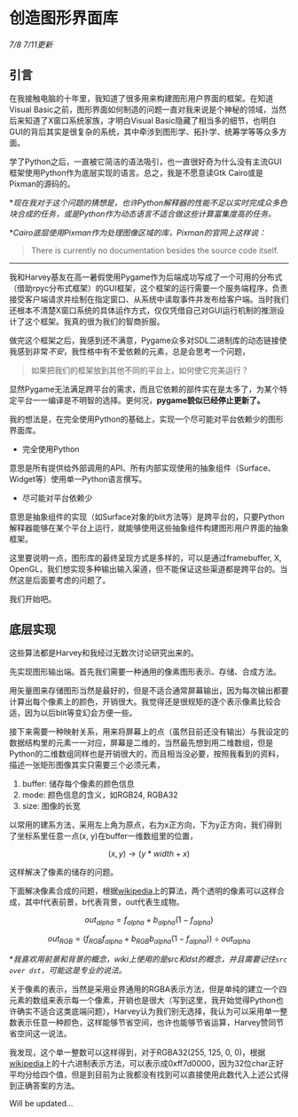 # 创造图形界面库
*7/8*
*7/11更新*

## 引言

在我接触电脑的十年里，我知道了很多用来构建图形用户界面的框架。在知道Visual Basic之前，图形界面如何制造的问题一直对我来说是个神秘的领域，当然后来知道了X窗口系统家族，才明白Visual Basic隐藏了相当多的细节，也明白GUI的背后其实是很复杂的系统，其中牵涉到图形学、拓扑学、统筹学等等众多方面。

学了Python之后，一直被它简洁的语法吸引，也一直很好奇为什么没有主流GUI框架使用Python作为底层实现的语言。总之，我是不愿意读Gtk Cairo或是Pixman的源码的。

**现在我对于这个问题的猜想是，也许Python解释器的性能不足以实时完成众多色块合成的任务，或是Python作为动态语言不适合做这些计算富集度高的任务。*

**Cairo底层使用Pixman作为处理图像区域的库，Pixman的官网上这样说：*

> There is currently no documentation besides the source code itself. 

-----

我和Harvey基友在高一暑假使用Pygame作为后端成功写成了一个可用的分布式（借助rpyc分布式框架）的GUI框架，这个框架的运行需要一个服务端程序，负责接受客户端请求并绘制在指定窗口、从系统中读取事件并发布给客户端。当时我们还根本不清楚X窗口系统的具体运作方式，仅仅凭借自己对GUI运行机制的推测设计了这个框架。我真的很为我们的智商折服。

做完这个框架之后，我感到还不满意，Pygame众多对SDL二进制库的动态链接使我感到非常*不安*，我性格中有不爱依赖的元素，总是会思考一个问题，

> 如果把我们的框架放到其他不同的平台上，如何使它完美运行？

显然Pygame无法满足跨平台的需求，而且它依赖的部件实在是太多了，为某个特定平台一一编译是不明智的选择。更何况，**pygame貌似已经停止更新了。**

我的想法是，在完全使用Python的基础上，实现一个尽可能对平台依赖少的图形界面库。

- 完全使用Python

意思是所有提供给外部调用的API、所有内部实现使用的抽象组件（Surface、Widget等）使用单一Python语言撰写。

- 尽可能对平台依赖少

意思是抽象组件的实现（如Surface对象的blit方法等）是跨平台的，只要Python解释器能够在某个平台上运行，就能够使用这些抽象组件构建图形用户界面的抽象框架。

这里要说明一点，图形库的最终呈现方式是多样的，可以是通过framebuffer, X, OpenGL，我们想实现多种输出输入渠道，但不能保证这些渠道都是跨平台的。当然这是后面要考虑的问题了。

我们开始吧。

## 底层实现

这些算法都是Harvey和我经过无数次讨论研究出来的。

先实现图形输出端。首先我们需要一种通用的像素图形表示、存储、合成方法。

用矢量图来存储图形当然是最好的，但是不适合通常屏幕输出，因为每次输出都要计算出每个像素上的颜色，开销很大。我觉得还是很规矩的逐个表示像素比较合适，因为以后blit等变幻会方便一些。

接下来需要一种映射关系，用来将屏幕上的点（虽然目前还没有输出）与我设定的数据结构里的元素一一对应，屏幕是二维的，当然最先想到用二维数组，但是Python的二维数组同样也是开销很大的，而且相当没必要，按照我看到的资料，描述一张矩形图像其实只需要三个必须元素，

1. buffer: 储存每个像素的颜色信息
2. mode: 颜色信息的含义，如RGB24, RGBA32
3. size: 图像的长宽

以常用的建系方法，采用左上角为原点，右为x正方向，下为y正方向，我们得到了坐标系里任意一点(x, y)在buffer一维数组里的位置，

$$ (x, y) \rightarrow (y*width + x) $$

这样解决了像素的储存的问题。

下面解决像素合成的问题，根据[wikipedia](https://en.wikipedia.org/wiki/Alpha_compositing)上的算法，两个透明的像素可以这样合成，其中f代表前景，b代表背景，out代表生成物。

$$ out_{alpha} = f_{alpha} + b_{alpha} ( 1-f_{alpha} ) $$

$$ out_{RGB} = (f_{RGB}f_{alpha} + b_{RGB}b_{alpha}(1 - f_{alpha})) \div out_{alpha} $$

**我喜欢用前景和背景的概念，wiki上使用的是src和dst的概念，并且需要记住`src over dst`，可能这是专业的说法。*

关于像素的表示，当然是采用业界通用的RGBA表示方法，但是单纯的建立一个四元素的数组来表示每一个像素，开销也是很大（写到这里，我开始觉得Python也许确实不适合这类底端问题），Harvey认为我们别无选择，我认为可以采用单一整数表示任意一种颜色，这样能够节省空间，也许也能够节省运算，Harvey赞同节省空间这一说法。

我发现，这个单一整数可以这样得到，对于RGBA32(255, 125, 0, 0)，根据[wikipedia](https://en.wikipedia.org/wiki/RGBA_color_space)上的十六进制表示方法，可以表示成0xff7d0000，因为32位char正好平均分给四个值，但是到目前为止我都没有找到可以直接使用此数代入上述公式得到正确答案的方法。

Will be updated...

<script type="text/javascript" src="https://cdn.mathjax.org/mathjax/latest/MathJax.js?config=default"></script>